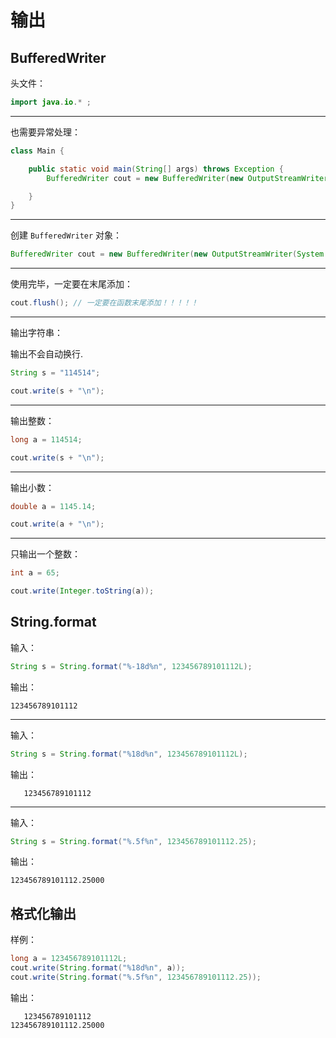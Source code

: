 # 输出

## BufferedWriter

头文件：

```java
import java.io.* ;
```

---

也需要异常处理：

```java
class Main {

	public static void main(String[] args) throws Exception {
		BufferedWriter cout = new BufferedWriter(new OutputStreamWriter(System.out));

	}
}
```

---

创建 `BufferedWriter` 对象：

```java
BufferedWriter cout = new BufferedWriter(new OutputStreamWriter(System.out));
```

---

使用完毕，一定要在末尾添加：

```java
cout.flush(); // 一定要在函数末尾添加！！！！！
```

---

输出字符串：

输出不会自动换行.

```java
String s = "114514";

cout.write(s + "\n");
```

---

输出整数：

``` java
long a = 114514;

cout.write(s + "\n");
```

---

输出小数：

```java
double a = 1145.14;

cout.write(a + "\n");
```

---

只输出一个整数：

```java
int a = 65;

cout.write(Integer.toString(a));
```

## String.format

输入：

```java
String s = String.format("%-18d%n", 123456789101112L);
```

输出：

```
123456789101112 
```

---

输入：

```java
String s = String.format("%18d%n", 123456789101112L);
```

输出：

```
   123456789101112
```

---

输入：

```java
String s = String.format("%.5f%n", 123456789101112.25);
```

输出：

```
123456789101112.25000
```

## 格式化输出

样例：

```java
long a = 123456789101112L;
cout.write(String.format("%18d%n", a));
cout.write(String.format("%.5f%n", 123456789101112.25));
```

输出：

```
   123456789101112
123456789101112.25000
```